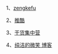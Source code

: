 1、[zengkefu
](http://www.cnblogs.com/zengkefu/)

2、[推酷](http://www.tuicool.com/a/)

3、[干货集中营](http://gank.io/)

4、[纯洁的微笑 博客](http://www.ityouknow.com/blog)

